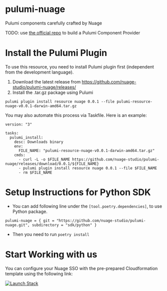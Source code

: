 # pulumi-nuage

Pulumi components carefully crafted by Nuage

TODO: use [the official repo](https://github.com/pulumi/pulumi-component-provider-py-boilerplate) to build a Pulumi Component Provider

# Install the Pulumi Plugin

To use this resource, you need to install Pulumi plugin first (independent from the development language).

1. Download the latest release from https://github.com/nuage-studio/pulumi-nuage/releases/
2. Install the .tar.gz package using Pulumi
```
pulumi plugin install resource nuage 0.0.1 --file pulumi-resource-nuage-v0.0.1-darwin-amd64.tar.gz
```

You may also automate this process via Taskfile. Here is an example:
```
version: "3"

tasks:
  pulumi_install:
    desc: Downloads binary
    env:
      FILE_NAME: "pulumi-resource-nuage-v0.0.1-darwin-amd64.tar.gz"
    cmds:
      - curl -L -o $FILE_NAME https://github.com/nuage-studio/pulumi-nuage/releases/download/0.0.1/${FILE_NAME}
      - pulumi plugin install resource nuage 0.0.1 --file $FILE_NAME
      - rm $FILE_NAME
```

# Setup Instructions for Python SDK

* You can add following line under the `[tool.poetry.dependencies]`, to use Python package.
```
pulumi-nuage = { git = "https://github.com/nuage-studio/pulumi-nuage.git", subdirectory = "sdk/python" }
```
* Then you need to run `poetry install`


# Start Working with us
You can configure your Nuage SSO with the pre-prepared Cloudformation template using the following link:

[![Launch Stack](https://s3.amazonaws.com/cloudformation-examples/cloudformation-launch-stack.png)](https://console.aws.amazon.com/cloudformation/home?region=us-east-1#/stacks/new?stackName=nuage-sso&templateURL=https://s3.eu-west-1.amazonaws.com/nuage.studio/nuage-sso-template.yml)
